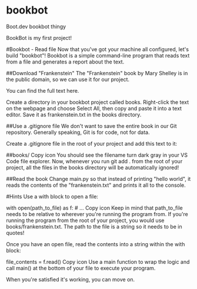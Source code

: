 # bookbot
Boot.dev bookbot thingy

BookBot is my first project!

#Bookbot - Read file
Now that you've got your machine all configured, let's build "bookbot"! Bookbot is a simple command-line program that reads text from a file and generates a report about the text.

##Download "Frankenstein"
The "Frankenstein" book by Mary Shelley is in the public domain, so we can use it for our project.

You can find the full text here.

Create a directory in your bookbot project called books. Right-click the text on the webpage and choose Select All, then copy and paste it into a text editor. Save it as frankenstein.txt in the books directory.

##Use a .gitignore file
We don't want to save the entire book in our Git repository. Generally speaking, Git is for code, not for data.

Create a .gitignore file in the root of your project and add this text to it:

##books/
Copy icon
You should see the filename turn dark gray in your VS Code file explorer. Now, whenever you run git add . from the root of your project, all the files in the books directory will be automatically ignored!

##Read the book
Change main.py so that instead of printing "hello world", it reads the contents of the "frankenstein.txt" and prints it all to the console.

#Hints
Use a with block to open a file:

with open(path_to_file) as f:
    # ...
Copy icon
Keep in mind that path_to_file needs to be relative to wherever you're running the program from. If you're running the program from the root of your project, you would use books/frankenstein.txt. The path to the file is a string so it needs to be in quotes!

Once you have an open file, read the contents into a string within the with block:

file_contents = f.read()
Copy icon
Use a main function to wrap the logic and call main() at the bottom of your file to execute your program.

When you're satisfied it's working, you can move on.
